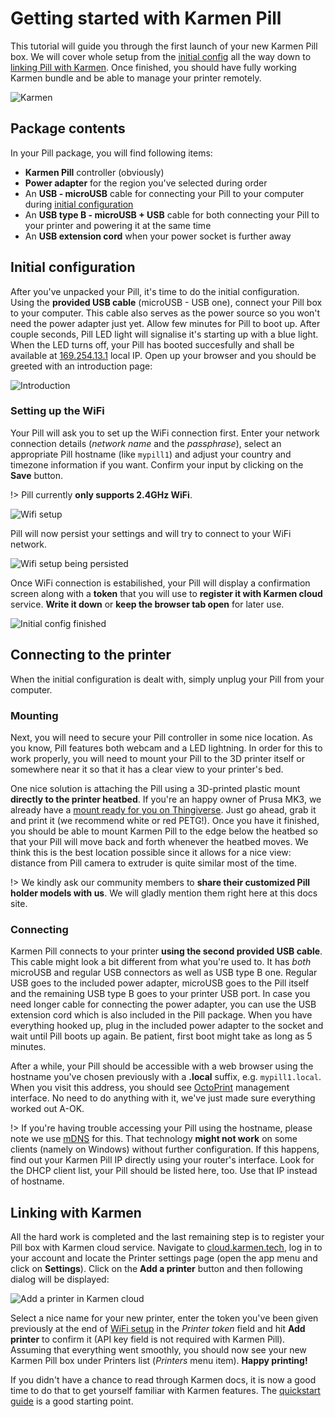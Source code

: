 # Getting started with Karmen Pill

This tutorial will guide you through the first launch of your new Karmen Pill
box. We will cover whole setup from the [initial
config](pill-getting-started.md?id=initial-configuration) all the way down to
[linking Pill with Karmen](pill-getting-started.md?id=linking-with-karmen). Once
finished, you should have fully working Karmen bundle and be able to manage your
printer remotely.

<div class="center">

![Karmen](_media/pill-transparent.png ':size=300x200')

</div>

## Package contents

In your Pill package, you will find following items:

- **Karmen Pill** controller (obviously)
- **Power adapter** for the region you've selected during order
- An **USB - microUSB** cable for connecting your Pill to your computer during [initial configuration](pill-getting-started.md?id=initial-configuration)
- An **USB type B - microUSB + USB** cable for both connecting your Pill to your printer and powering it at the same time
- An **USB extension cord** when your power socket is further away

## Initial configuration

After you've unpacked your Pill, it's time to do the initial configuration.
Using the **provided USB cable** (microUSB - USB one), connect your Pill box to
your computer. This cable also serves as the power source so you won't need the
power adapter just yet. Allow few minutes for Pill to boot up. After couple
seconds, Pill LED light will signalise it's starting up with a blue light. When
the LED turns off, your Pill has booted succesfully and shall be available at
[169.254.13.1](http://169.254.13.1) local IP. Open up your browser and you
should be greeted with an introduction page:

<div class="center">

![Introduction](_media/pill-getting-started-intro.png ":size=600")

</div>

### Setting up the WiFi

Your Pill will ask you to set up the WiFi connection first. Enter your network
connection details (*network name* and the *passphrase*), select an appropriate
Pill hostname (like `mypill1`) and adjust your country and timezone information
if you want. Confirm your input by clicking on the **Save** button.

!> Pill currently **only supports 2.4GHz WiFi**.

<div class="center">

![Wifi setup](_media/pill-getting-started-wifi.png ":size=600")

</div>

Pill will now persist your settings and will try to connect to your WiFi network.

<div class="center">

![Wifi setup being persisted](_media/pill-getting-started-writing-changes.png ":size=400")

</div>

Once WiFi connection is estabilished, your Pill will display a confirmation
screen along with a **token** that you will use to **register it with Karmen cloud**
service. **Write it down** or **keep the browser tab open** for later use.

<div class="center">

![Initial config finished](_media/pill-getting-started-success.png ":size=600")

</div>

## Connecting to the printer

When the initial configuration is dealt with, simply unplug your Pill from your computer.

### Mounting

Next, you will need to secure your Pill controller in some nice location.
As you know, Pill features both webcam and a LED lightning. In order for this to
work properly, you will need to mount your Pill to the 3D printer itself or
somewhere near it so that it has a clear view to your printer's bed.

One nice solution is attaching the Pill using a 3D-printed plastic mount
**directly to the printer heatbed**. If you're an happy owner of Prusa MK3, we already
have a [mount ready for you on
Thingiverse](https://www.thingiverse.com/thing:4267454). Just go ahead, grab it
and print it (we recommend white or red PETG!). Once you have it finished, you
should be able to mount Karmen Pill to the edge below the heatbed so that your
Pill will move back and forth whenever the heatbed moves. We think this is the
best location possible since it allows for a nice view: distance from Pill camera
to extruder is quite similar most of the time.

!> We kindly ask our community members to **share their customized Pill holder models with us**. We
will gladly mention them right here at this docs site.

### Connecting

Karmen Pill connects to your printer **using the second provided USB cable**.
This cable might look a bit different from what you're used to. It has *both*
microUSB and regular USB connectors as well as USB type B one. Regular USB goes to
the included power adapter, microUSB goes to the Pill itself and the remaining
USB type B goes to your printer USB port. In case you need longer cable for
connecting the power adapter, you can use the USB extension cord which is also
included in the Pill package. When you have everything hooked up, plug in the
included power adapter to the socket and wait until Pill boots up again. Be
patient, first boot might take as long as 5 minutes.

After a while, your Pill should be accessible with a web browser using the
hostname you've chosen previously with a **.local** suffix, e.g.
`mypill1.local`. When you visit this address, you should see
[OctoPrint](https://octoprint.org/) management interface. No need to do anything
with it, we've just made sure everything worked out A-OK.

!> If you're having trouble accessing your Pill using the hostname, please note we use
[mDNS](https://en.wikipedia.org/wiki/Multicast_DNS) for this. That technology
**might not work** on some clients (namely on Windows) without further
configuration. If this happens, find out your Karmen Pill IP directly using your
router's interface. Look for the DHCP client list, your Pill should be listed
here, too. Use that IP instead of hostname.

## Linking with Karmen

All the hard work is completed and the last remaining step is to register your
Pill box with Karmen cloud service. Navigate to
[cloud.karmen.tech](https://cloud.karmen.tech), log in to your account and locate the Printer
settings page (open the app menu and click on **Settings**). Click on the **Add
a printer** button and then following dialog will be displayed:

<div class="center">

![Add a printer in Karmen cloud](_media/printers-add-a-printer-cloud-mode-on.png ":size=600x417")

</div>

Select a nice name for your new printer, enter the token you've been given
previously at the end of [WiFi
setup](pill-getting-started.md?id=setting-up-the-wifi) in the *Printer token*
field and hit **Add printer** to confirm it (API key field is not required with
Karmen Pill). Assuming that everything went smoothly, you should now see your
new Karmen Pill box under Printers list (*Printers* menu item). **Happy
printing!**

If you didn't have a chance to read through Karmen docs, it is now a good time
to do that to get yourself familiar with Karmen features. The [quickstart
guide](quickstart.md) is a good starting point.
